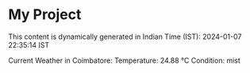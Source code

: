 # My Project

This content is dynamically generated in Indian Time (IST): 2024-01-07 22:35:14 IST


Current Weather in Coimbatore:
Temperature: 24.88 °C
Condition: mist
